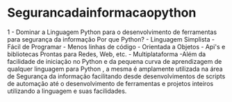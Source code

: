 # Segurancadainformacaopython
1 - Dominar a Linguagem Python para o desenvolvimento de ferramentas para segurança da informação Por que Python?  - Linguagem Simplista - Fácil de Programar - Menos linhas de código - Orientada a Objetos - Api's e bibliotecas Prontas para Redes, Web, etc. - Multiplataforma  -Além da facilidade de iniciação no Python e da pequena curva de aprendizagem de qualquer linguagem para Python , a mesma é amplamente utilizada na área de Segurança da informação facilitando desde desenvolvimentos de scripts de automação até o desenvolvimento de ferramentas e projetos inteiros utilizando a linguagem e suas facilidades.
